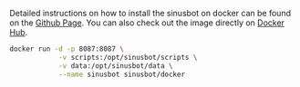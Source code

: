 Detailed instructions on how to install the sinusbot on docker can be found on the [Github Page](https://github.com/SinusBot/docker). You can also check out the image directly on [Docker Hub](https://hub.docker.com/r/sinusbot/docker).

```bash
docker run -d -p 8087:8087 \
            -v scripts:/opt/sinusbot/scripts \
            -v data:/opt/sinusbot/data \
            --name sinusbot sinusbot/docker
```